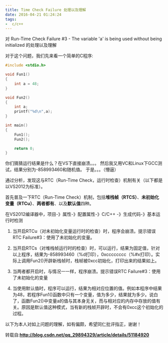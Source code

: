 ```yaml
---
title: Time Check Failure 处理以及理解
date: 2016-04-21 01:24:24
tags: 
-  c/c++
---
```


对 Run-Time Check Failure #3 - The variable 'a' is being used without being initialized 的处理以及理解

<!--more-->

对于这个问题，我们先来看一个简单的C程序:

```c++
#include <stdio.h>

void Fun1()
{
    int a = 48;
}

void Fun2()
{
    int a;
    printf("%d\n",a);
}

int main()
{
    Fun1();
    Fun2();

    return 0;
}
```

你们猜猜运行结果是什么？在VS下直接崩溃。。。
然后我又用VC和Linux下GCC测试，结果分别为-858993460和随机值。
于是。。。（懵逼）

通过分析，发现这与RTC（Run-Time Check，运行时检查）机制有关（以下都是以VS2012为标准）。

首先普及一下RTC（Run-Time Check）机制，包括**堆栈帧（RTCS）**、**未初始化变量（RTCu）**、**两者都有**、以及**默认值**四种。

在VS2012编译器中，项目-》属性-》配置属性-》C/C++ -》生成代码-》基本运行时检测 

1. 当开启RTCu（对未初始化变量运行时的检查）时，程序会崩溃。提示错误RTC Failure#3：使用了未初始化的变量。

2. 当开启RTCs（对堆栈帧运行时的检查）时，可以运行，结果为固定值，针对以上程序，结果为-858993460（%d打印），0xcccccccc（%#x打印）。实际上调用Fun2()开辟新栈帧时，栈帧被0xcc初始化，打印出来的结果如上。

3. 当两者都开启时，与情况一一样，程序崩溃。提示错误RTC Failure#3：使用了未初始化的变量

4. 当使用默认值时，程序可以运行，结果为相对应位置的值。例如本程序中结果为48，若程序Fun1()函数中只有一个变量，值为多少，结果就为多少。说白了，函数Fun2()中变量a的值与其本身无关，而与相对应的内存中存放的值有关。原因是默认值这种模式，当有新的栈帧开辟时，不会有0xcc这个初始化的过程。

以下为本人对如上问题的理解，如有偏颇，希望同仁批评指正，谢谢！

转载自:**http://blog.csdn.net/qq_29894329/article/details/51184920**